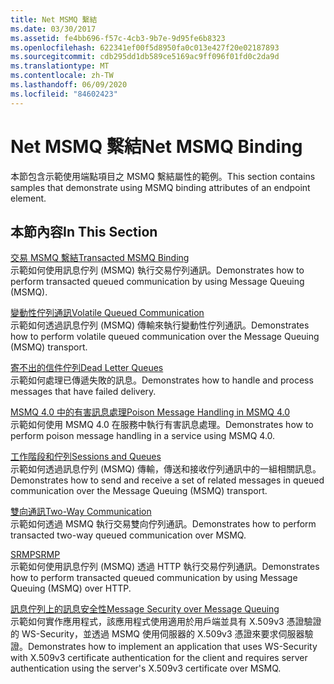 ```yaml
---
title: Net MSMQ 繫結
ms.date: 03/30/2017
ms.assetid: fe4bb696-f57c-4cb3-9b7e-9d95fe6b8323
ms.openlocfilehash: 622341ef00f5d8950fa0c013e427f20e02187893
ms.sourcegitcommit: cdb295dd1db589ce5169ac9ff096f01fd0c2da9d
ms.translationtype: MT
ms.contentlocale: zh-TW
ms.lasthandoff: 06/09/2020
ms.locfileid: "84602423"
---
```

# <a name="net-msmq-binding"></a><span data-ttu-id="fb46a-102">Net MSMQ 繫結</span><span class="sxs-lookup"><span data-stu-id="fb46a-102">Net MSMQ Binding</span></span>
<span data-ttu-id="fb46a-103">本節包含示範使用端點項目之 MSMQ 繫結屬性的範例。</span><span class="sxs-lookup"><span data-stu-id="fb46a-103">This section contains samples that demonstrate using MSMQ binding attributes of an endpoint element.</span></span>  
  
## <a name="in-this-section"></a><span data-ttu-id="fb46a-104">本節內容</span><span class="sxs-lookup"><span data-stu-id="fb46a-104">In This Section</span></span>  
 [<span data-ttu-id="fb46a-105">交易 MSMQ 繫結</span><span class="sxs-lookup"><span data-stu-id="fb46a-105">Transacted MSMQ Binding</span></span>](transacted-msmq-binding.md)  
 <span data-ttu-id="fb46a-106">示範如何使用訊息佇列 (MSMQ) 執行交易佇列通訊。</span><span class="sxs-lookup"><span data-stu-id="fb46a-106">Demonstrates how to perform transacted queued communication by using Message Queuing (MSMQ).</span></span>  
  
 [<span data-ttu-id="fb46a-107">變動性佇列通訊</span><span class="sxs-lookup"><span data-stu-id="fb46a-107">Volatile Queued Communication</span></span>](volatile-queued-communication.md)  
 <span data-ttu-id="fb46a-108">示範如何透過訊息佇列 (MSMQ) 傳輸來執行變動性佇列通訊。</span><span class="sxs-lookup"><span data-stu-id="fb46a-108">Demonstrates how to perform volatile queued communication over the Message Queuing (MSMQ) transport.</span></span>  
  
 [<span data-ttu-id="fb46a-109">寄不出的信件佇列</span><span class="sxs-lookup"><span data-stu-id="fb46a-109">Dead Letter Queues</span></span>](dead-letter-queues.md)  
 <span data-ttu-id="fb46a-110">示範如何處理已傳遞失敗的訊息。</span><span class="sxs-lookup"><span data-stu-id="fb46a-110">Demonstrates how to handle and process messages that have failed delivery.</span></span>  
  
 [<span data-ttu-id="fb46a-111">MSMQ 4.0 中的有害訊息處理</span><span class="sxs-lookup"><span data-stu-id="fb46a-111">Poison Message Handling in MSMQ 4.0</span></span>](poison-message-handling-in-msmq-4-0.md)  
 <span data-ttu-id="fb46a-112">示範如何使用 MSMQ 4.0 在服務中執行有害訊息處理。</span><span class="sxs-lookup"><span data-stu-id="fb46a-112">Demonstrates how to perform poison message handling in a service using MSMQ 4.0.</span></span>  
  
 [<span data-ttu-id="fb46a-113">工作階段和佇列</span><span class="sxs-lookup"><span data-stu-id="fb46a-113">Sessions and Queues</span></span>](sessions-and-queues.md)  
 <span data-ttu-id="fb46a-114">示範如何透過訊息佇列 (MSMQ) 傳輸，傳送和接收佇列通訊中的一組相關訊息。</span><span class="sxs-lookup"><span data-stu-id="fb46a-114">Demonstrates how to send and receive a set of related messages in queued communication over the Message Queuing (MSMQ) transport.</span></span>  
  
 [<span data-ttu-id="fb46a-115">雙向通訊</span><span class="sxs-lookup"><span data-stu-id="fb46a-115">Two-Way Communication</span></span>](two-way-communication.md)  
 <span data-ttu-id="fb46a-116">示範如何透過 MSMQ 執行交易雙向佇列通訊。</span><span class="sxs-lookup"><span data-stu-id="fb46a-116">Demonstrates how to perform transacted two-way queued communication over MSMQ.</span></span>
  
 [<span data-ttu-id="fb46a-117">SRMP</span><span class="sxs-lookup"><span data-stu-id="fb46a-117">SRMP</span></span>](srmp.md)  
 <span data-ttu-id="fb46a-118">示範如何使用訊息佇列 (MSMQ) 透過 HTTP 執行交易佇列通訊。</span><span class="sxs-lookup"><span data-stu-id="fb46a-118">Demonstrates how to perform transacted queued communication by using Message Queuing (MSMQ) over HTTP.</span></span>  
  
 [<span data-ttu-id="fb46a-119">訊息佇列上的訊息安全性</span><span class="sxs-lookup"><span data-stu-id="fb46a-119">Message Security over Message Queuing</span></span>](message-security-over-message-queuing.md)  
 <span data-ttu-id="fb46a-120">示範如何實作應用程式，該應用程式使用適用於用戶端並具有 X.509v3 憑證驗證的 WS-Security，並透過 MSMQ 使用伺服器的 X.509v3 憑證來要求伺服器驗證。</span><span class="sxs-lookup"><span data-stu-id="fb46a-120">Demonstrates how to implement an application that uses WS-Security with X.509v3 certificate authentication for the client and requires server authentication using the server's X.509v3 certificate over MSMQ.</span></span>
